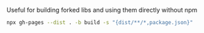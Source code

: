Useful for building forked libs and using them directly without npm
```bash
npx gh-pages --dist . -b build -s "{dist/**/*,package.json}"
```
